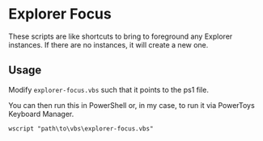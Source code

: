 # Explorer Focus

These scripts are like shortcuts to bring to foreground any Explorer instances. If there are no instances, it will create a new one.

## Usage

Modify `explorer-focus.vbs` such that it points to the ps1 file.

You can then run this in PowerShell or, in my case, to run it via PowerToys Keyboard Manager.

```
wscript "path\to\vbs\explorer-focus.vbs"
```